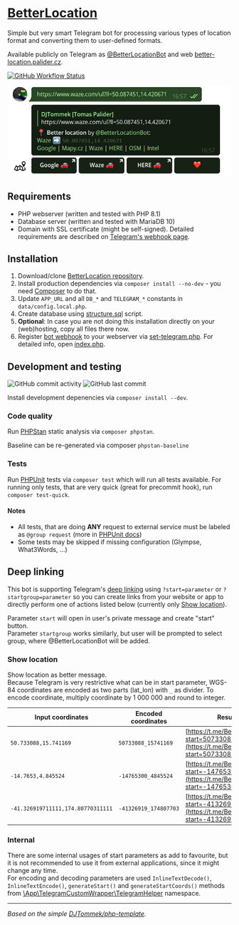 # [BetterLocation]([https://github.com/DJTommek/better-location])

Simple but very smart Telegram bot for processing various types of location format and converting them to user-defined formats.

Available publicly on
Telegram as [@BetterLocationBot](https://t.me/BetterLocationBot)
and web [better-location.palider.cz](https://better-location.palider.cz/).

[![GitHub Workflow Status](https://img.shields.io/github/actions/workflow/status/DJTommek/better-location/main.yml?label=Website%20deployment)](https://better-location.palider.cz/) 

![@BetterLocationBot example](www/img/better-location-bot-example.png "@BetterLocationBot example")

## Requirements

- PHP webserver (written and tested with PHP 8.1)
- Database server (written and tested with MariaDB 10)
- Domain with SSL certificate (might be self-signed). Detailed requirements are described on [Telegram's webhook page](https://core.telegram.org/bots/webhooks).

## Installation

1. Download/clone [BetterLocation repository](https://github.com/DJTommek/better-location).
1. Install production dependencies via `composer install --no-dev` - you need [Composer](https://getcomposer.org/) to do that.
1. Update `APP_URL` and all `DB_*` and `TELEGRAM_*` constants in `data/config.local.php`.
1. Create database using [structure.sql](asset/sql/structure.sql) script.
1. **Optional**: In case you are not doing this installation directly on your (web)hosting, copy all files there now.
1. Register [bot webhook](https://core.telegram.org/bots/api#setwebhook) to your webserver via [set-telegram.php](www/admin/set-telegram.php). For detailed info, open [index.php](www/admin/index.php).

## Development and testing

![GitHub commit activity](https://img.shields.io/github/commit-activity/m/DJTommek/better-location?color=%234c1)
![GitHub last commit](https://img.shields.io/github/last-commit/DJTommek/better-location)

Install development depenencies via `composer install --dev`.

### Code quality

Run [PHPStan](https://phpstan.org/) static analysis via `composer phpstan`.

Baseline can be re-generated via composer `phpstan-baseline`

### Tests

Run [PHPUnit](https://phpunit.de/) tests via `composer test` which will run all tests available. For running only tests, that are very quick (great for precommit hook), run `composer test-quick`.

#### Notes

- All tests, that are doing **ANY** request to external service must be labeled as `@group request` (more in [PHPUnit docs](https://phpunit.readthedocs.io/en/stable/annotations.html#group))
- Some tests may be skipped if missing configuration (Glympse, What3Words, ...)

## Deep linking

This bot is supporting Telegram's [deep linking](https://core.telegram.org/bots#deep-linking) using `?start=parameter` or `?startgroup=parameter` so you can create links from your website or app to directly perform one of actions listed below (currently only [Show location](#show-location)).

Parameter `start` will open in user's private message and create "start" button.<br>
Parameter `startgroup` works similarly, but user will be prompted to select group, where @BetterLocationBot will be added.

### Show location

Show location as better message.<br>
Because Telegram is very restrictive what can be in start parameter, WGS-84 coordinates are encoded as two parts (lat_lon) with `_` as divider. To encode coordinate, multiply coordinate by 1 000 000 and round to integer.

| Input coordinates                  | Encoded coordinates   | Result link                                                                                                          |
|------------------------------------|-----------------------|----------------------------------------------------------------------------------------------------------------------|
| `50.733088,15.741169`              | `50733088_15741169`   | [https://t.me/BetterLocationBot?start=50733088_15741169](https://t.me/BetterLocationBot?start=50733088_15741169)     |
| `-14.7653,4.845524`                | `-14765300_4845524`   | [https://t.me/BetterLocationBot?start=-14765300_4845524](https://t.me/BetterLocationBot?start=-14765300_4845524)     |
| `-41.326919711111,174.80770311111` | `-41326919_174807703` | [https://t.me/BetterLocationBot?start=-41326919_174807703](https://t.me/BetterLocationBot?start=-41326919_174807703) |

### Internal

There are some internal usages of start parameters as add to favourite, but it is not recommended to use it from external applications, since it might change any time.<br>
For encoding and decoding parameters are used `InlineTextDecode()`, `InlineTextEncode()`, `generateStart()` and `generateStartCoords()` methods from [\App\TelegramCustomWrapper\TelegramHelper](src/libs/TelegramCustomWrapper/TelegramHelper.php) namespace.

---
*Based on the simple [DJTommek/php-template](https://github.com/DJTommek/php-template).*
